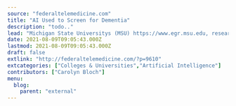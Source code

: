 ```yaml
---
source: "federaltelemedicine.com"
title: "AI Used to Screen for Dementia"
description: "todo.."
lead: "Michigan State Universitys (MSU) https://www.egr.msu.edu, researchers are developing technology to be able to scan speech and vocabulary patterns to catch early signs of Alzheimers disease, the most common cause of dementia. Jiayu Zhou PhD, Associate Professor, at MSUs College of Engineering is leading the effort powered by Artificial Intelligence, (AI) and being funded by a ..."
date: 2021-08-09T09:05:43.000Z
lastmod: 2021-08-09T09:05:43.000Z
draft: false
extlink: "http://federaltelemedicine.com/?p=9610"
extcategories: ["Colleges & Universities","Artificial Intelligence"]
contributors: ["Carolyn Bloch"]
menu:
  blog:
    parent: "external"
---
```

